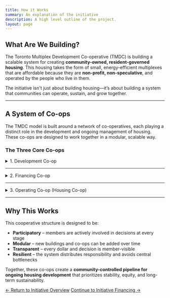 ```yaml
---
title: How it Works
summary: An explanation of the initiative
description: A high level outline of the project.
layout: page
---
```


## What Are We Building?

The Toronto Multiplex Development Co-operative (TMDC) is building a scalable system for creating **community-owned, resident-governed housing**. This housing takes the form of small, energy-efficient multiplexes that are affordable because they are **non-profit, non-speculative**, and operated by the people who live in them.

The initiative isn't just about building housing—it’s about building a system that communities can operate, sustain, and grow together.

---

## A System of Co-ops

The TMDC model is built around a network of co-operatives, each playing a distinct role in the development and ongoing management of housing. These co-ops are designed to work together in a modular, scalable way.

### The Three Core Co-ops

<details name="coops">
  <summary>1. Development Co-op</summary>
  <p>Where the process begins</p>
  <ul>
    <li><strong>What it does:</strong> Identifies land, purchases properties, commissions designs, and oversees construction.</li>
    <li><strong>Who it serves:</strong> Future residents—people who join the waitlist and provide early-stage support.</li>
    <li><strong>Why it matters:</strong> It ensures the development process is driven by community need, not profit.</li>
  </ul>
  <p>Additional responsibilities:</p>
  <ul>
    <li>Onboards prospective members through interviews and education</li>
    <li>Manages initial member loans and escrow funds</li>
  </ul>
</details>
<hr>
<details name="coops">
  <summary>2. Financing Co-op</summary>
  <p>Ethical, community-backed financing</p>
  <ul>
    <li><strong>What it does:</strong> Provides access to capital through the sale of community bonds and the issuance of mortgages.</li>
    <li><strong>Who it serves:</strong> Operating co-ops (see below) that manage each housing site.</li>
    <li><strong>Why it matters:</strong> It replaces for-profit banks with a mission-aligned, transparent financial partner.</li>
  </ul>
  <p>Learn more about the financial model and instruments on the <a href="/initiative/initiative-financing">Financing page</a>.</p>
</details>
<hr>
<details name="coops">
  <summary>3. Operating Co-op (Housing Co-op)</summary>
  <p>Living together, running it together</p>
  <ul>
    <li><strong>What it does:</strong> Maintains and governs the co-op housing building after it's completed.</li>
    <li><strong>Who it serves:</strong> Residents living in the building.</li>
    <li><strong>Why it matters:</strong> It gives each household real decision-making power over their housing conditions, costs, and community culture.</li>
  </ul>
  <p>Each operating co-op is responsible for:</p>
  <ul>
    <li>Managing operations and maintenance</li>
    <li>Hosting member meetings and electing a board</li>
    <li>Setting rent levels based on real costs (not market speculation)</li>
  </ul>
</details>

<!-- <details name="coops">
  <summary></summary>
  <ul>
    <li></li>
    <li></li>
  </ul>
</details> -->

---

## Why This Works

This cooperative structure is designed to be:

- **Participatory** – members are actively involved in decisions at every stage
- **Modular** – new buildings and co-ops can be added over time
- **Transparent** – every dollar and decision is member-visible
- **Resilient** – the system distributes responsibility and avoids central bottlenecks

Together, these co-ops create a **community-controlled pipeline for ongoing housing development** that prioritizes stability, equity, and long-term sustainability.

<!-- ### What About Funding?

We’ve intentionally separated the mechanics of funding from this overview to keep things simple and focused.

If you're curious about how the system is financed—including details on community bonds, member loans, and mortgage structures—please visit the [Financing Overview](/initiative/initiative-financing) page. -->

<footer>
<div role="group">
  <a class="secondary" role="button" href="/initiative/">← Return to Initiative Overview</a>
  <a class="secondary" role="button" href="/initiative/financing">Continue to Initiative Financing →</a>
</div>
</footer>
